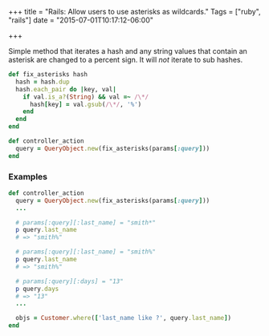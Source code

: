 +++
title = "Rails: Allow users to use asterisks as wildcards."
Tags = ["ruby", "rails"]
date = "2015-07-01T10:17:12-06:00"

+++

Simple method that iterates a hash and any string values that contain an asterisk
are changed to a percent sign.  It will *not* iterate to sub hashes.
<!--more-->

~~~ ruby
def fix_asterisks hash
  hash = hash.dup
  hash.each_pair do |key, val|
    if val.is_a?(String) && val =~ /\*/
      hash[key] = val.gsub(/\*/, '%')
    end
  end
end

def controller_action
  query = QueryObject.new(fix_asterisks(params[:query]))
end
~~~

### Examples

~~~ ruby
def controller_action
  query = QueryObject.new(fix_asterisks(params[:query]))
  ...

  # params[:query][:last_name] = "smith*"
  p query.last_name
  # => "smith%"

  # params[:query][:last_name] = "smith%"
  p query.last_name
  # => "smith%"

  # params[:query][:days] = "13"
  p query.days
  # => "13"
  ...

  objs = Customer.where(['last_name like ?', query.last_name])
end
~~~
